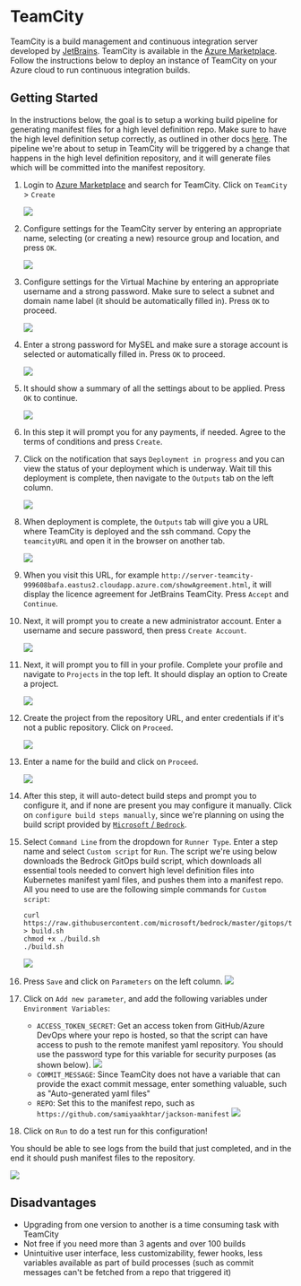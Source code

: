 # TeamCity

TeamCity is a build management and continuous integration server developed by [JetBrains](https://www.jetbrains.com/teamcity/). TeamCity is available in the [Azure Marketplace](https://azuremarketplace.microsoft.com/en-en/marketplace/apps/jetbrains.teamcity?tab=Overview). Follow the instructions below to deploy an instance of TeamCity on your Azure cloud to run continuous integration builds.

## Getting Started

In the instructions below, the goal is to setup a working build pipeline for generating manifest files for a high level definition repo. Make sure to have the high level definition setup correctly, as outlined in other docs [here](../PipelineThinking.md). The pipeline we're about to setup in TeamCity will be triggered by a change that happens in the high level definition repository, and it will generate files which will be committed into the manifest repository. 

1. Login to [Azure Marketplace](https://ms.portal.azure.com/#blade/Microsoft_Azure_Marketplace/GalleryFeaturedMenuItemBlade/selectedMenuItemId/home) and search for TeamCity. 
Click on `TeamCity` > `Create`

    ![](./images/search_marketplace.png)

2. Configure settings for the TeamCity server by entering an appropriate name, selecting (or creating a new) resource group and location, and press `OK`.

    ![](./images/configure_basic_settings.png)

3. Configure settings for the Virtual Machine by entering an appropriate username and a strong password. Make sure to select a subnet and domain name label (it should be automatically filled in). Press `OK` to proceed.

    ![](./images/virtual_machine_settings.png)

4. Enter a strong password for MySEL and make sure a storage account is selected or automatically filled in. Press `OK` to proceed. 

    ![](./images/mysql_settings.png)

5. It should show a summary of all the settings about to be applied. Press `OK` to continue. 

    ![](./images/summary.png)

6. In this step it will prompt you for any payments, if needed. Agree to the terms of conditions and press `Create`. 

7. Click on the notification that says `Deployment in progress` and you can view the status of your deployment which is underway. Wait till this deployment is complete, then navigate to the `Outputs` tab on the left column. 

    ![](./images/deployment_inprogress.png)

8. When deployment is complete, the `Outputs` tab will give you a URL where TeamCity is deployed and the ssh command. Copy the `teamcityURL` and open it in the browser on another tab. 

    ![](./images/output_available.png)

9. When you visit this URL, for example `http://server-teamcity-999608bafa.eastus2.cloudapp.azure.com/showAgreement.html`, it will display the licence agreement for JetBrains TeamCity. Press `Accept` and `Continue`. 
10. Next, it will prompt you to create a new administrator account. Enter a username and secure password, then press `Create Account`. 

    ![](./images/create_admin_account.png)

11. Next, it will prompt you to fill in your profile. Complete your profile and navigate to `Projects` in the top left. It should display an option to Create a project. 

    ![](./images/create_project.png)

12. Create the project from the repository URL, and enter credentials if it's not a public repository. Click on `Proceed`. 
    
    ![](./images/from_repository.png)

13. Enter a name for the build and click on `Proceed`. 
    
    ![](./images/build_name.png)

14. After this step, it will auto-detect build steps and prompt you to configure it, and if none are present you may configure it manually. Click on `configure build steps manually`, since we're planning on using the build script provided by  [`Microsoft` / `Bedrock`](https://github.com/microsoft/bedrock). 
15. Select `Command Line` from the dropdown for `Runner Type`. Enter a step name and select `Custom script` for `Run`. The script we're using below downloads the Bedrock GitOps build script, which downloads all essential tools needed to convert high level definition files into Kubernetes manifest yaml files, and pushes them into a manifest repo. All you need to use are the following simple commands for `Custom script`: 
    ```
    curl https://raw.githubusercontent.com/microsoft/bedrock/master/gitops/teamcity/build.sh > build.sh
    chmod +x ./build.sh
    ./build.sh
    ```
    ![](./images/transform_and_publish_step.png)

16. Press `Save` and click on `Parameters` on the left column. 
    ![](./images/parameters_find.png)

17. Click on `Add new parameter`, and add the following variables under `Environment Variables`:
    - `ACCESS_TOKEN_SECRET`: Get an access token from GitHub/Azure DevOps where your repo is hosted, so that the script can have access to push to the remote manifest yaml repository. You should use the password type for this variable for security purposes (as shown below). 
        ![](./images/password_variable.png)
    - `COMMIT_MESSAGE`: Since TeamCity does not have a variable that can provide the exact commit message, enter something valuable, such as "Auto-generated yaml files"
    - `REPO`: Set this to the manifest repo, such as `https://github.com/samiyaakhtar/jackson-manifest`
        ![](./images/variables.png)

18. Click on `Run` to do a test run for this configuration! 

You should be able to see logs from the build that just completed, and in the end it should push manifest files to the repository.

![](./images/build_complete.png)

## Disadvantages

- Upgrading from one version to another is a time consuming task with TeamCity 
- Not free if you need more than 3 agents and over 100 builds
- Unintuitive user interface, less customizability, fewer hooks, less variables available as part of build processes (such as commit messages can't be fetched from a repo that triggered it)







